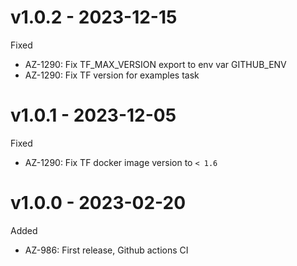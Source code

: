 # v1.0.2 - 2023-12-15

Fixed
  * AZ-1290: Fix TF_MAX_VERSION export to env var GITHUB_ENV
  * AZ-1290: Fix TF version for examples task

# v1.0.1 - 2023-12-05

Fixed
  * AZ-1290: Fix TF docker image version to `< 1.6`

# v1.0.0 - 2023-02-20

Added
  * AZ-986: First release, Github actions CI
